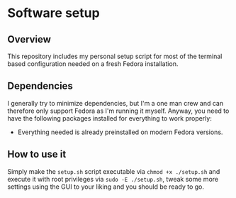 # Software setup

## Overview

This repository includes my personal setup script for most of the terminal based configuration needed on a fresh Fedora installation.

## Dependencies

I generally try to minimize dependencies, but I'm a one man crew and can therefore only support Fedora as I'm running it myself. Anyway, you need to have the following packages installed for everything to work properly:

- Everything needed is already preinstalled on modern Fedora versions.

## How to use it

Simply make the `setup.sh` script executable via `chmod +x ./setup.sh` and execute it with root privileges via `sudo -E ./setup.sh`, tweak some more settings using the GUI to your liking and you should be ready to go.
